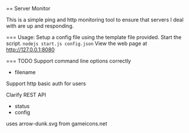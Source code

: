 == Server Monitor 

This is a simple ping and http monitoring tool to ensure that servers I deal with are up and responding.

=== Usage:
Setup a config file using the template file provided.
Start the script.
`````nodejs start.js config.json`````
View the web page at http://127.0.0.1:8080

=== TODO
Support command line options correctly
* filename

Support http basic auth for users

Clarify REST API
* status
* config

uses arrow-dunk.svg from gameicons.net


